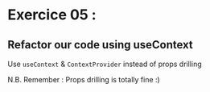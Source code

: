 # Exercice 05 :

## Refactor our code using useContext

Use `useContext` & `ContextProvider` instead of props drilling

N.B. Remember : Props drilling is totally fine :)
